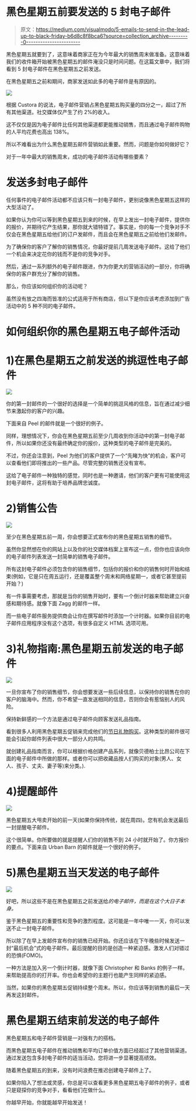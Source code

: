 # 黑色星期五前要发送的 5 封电子邮件

> 原文：<https://medium.com/visualmodo/5-emails-to-send-in-the-lead-up-to-black-friday-b6d8c8f8bca6?source=collection_archive---------0----------------------->

黑色星期五就要到了，这意味着商家正在为今年最大的销售周末做准备。这意味着我们的收件箱开始被黑色星期五的邮件淹没只是时间问题。在这篇文章中，我们将看到 5 封电子邮件在黑色星期五之前发送。

在黑色星期五之前和期间，商家发送如此多的电子邮件是有原因的。

![](img/21ed66d375abffa191bf2da3758832ac.png)

根据 Custora 的说法，电子邮件营销占黑色星期五购买量的四分之一，超过了所有其他渠道。社交媒体仅产生了约 2%的收入。

这不仅仅是因为电子邮件比任何其他渠道都更能推动销售，而且通过电子邮件购物的人平均花费也高出 138%。

所以不难看出为什么黑色星期五邮件营销如此重要。然而，问题是你如何做好它？

对于一年中最大的销售周末，成功的电子邮件活动有哪些要素？

# 发送多封电子邮件

任何事件的电子邮件活动都不应该只有一封电子邮件，更别说像黑色星期五这样的大型活动了。

如果你认为你可以等到黑色星期五到来的时候，在早上发出一封电子邮件，提供你的报价，并期待它产生结果，那你就大错特错了。事实是，你的每一个竞争对手不仅会在黑色星期五给他们的订户发邮件，而且会在黑色星期五之前给他们发邮件。

为了确保你的客户了解你的销售情况，你最好提前几周发送电子邮件。这给了他们一个机会来决定花你的钱而不是你的竞争对手。

然后，通过一系列额外的电子邮件跟进，作为你更大的营销活动的一部分，你将确保你的客户群充分了解你的销售。

那么，你应该如何组织你的活动呢？

虽然没有放之四海而皆准的公式适用于所有商店，但以下是你应该考虑添加到广告活动中的 5 种不同的电子邮件。

# 如何组织你的黑色星期五电子邮件活动

# 1)在黑色星期五之前发送的挑逗性电子邮件

![](img/813b25f173326706b75c8e30e54b0b7b.png)

你的第一封邮件的一个很好的选择是一个简单的挑逗风格的信息，旨在通过减少细节来激起你的客户的兴趣。

下面来自 Peel 的邮件就是一个很好的例子。

同样，理想情况下，你会在黑色星期五前至少几周收到你活动中的第一封电子邮件，所以如果你还没有最终确定你的报价，这种类型的电子邮件是完美的。

不过，你还会注意到，Peel 为他们的客户提供了一个“先睹为快”的机会，客户可以查看他们即将推出的一些产品。尽管完整的销售还没有宣布。

这给了电子邮件一种独特的感觉，同时也是一种邀请，他们的客户更有可能使用这封电子邮件，这将有助于培养品牌忠诚度。

# 2)销售公告

![](img/45becf04c8478b538fad4278092dae77.png)

至少在黑色星期五前一周，你会想要正式宣布你的黑色星期五销售的细节。

虽然你显然想在你的网站上以及你的社交媒体档案上宣布这一点，但你也应该向你的电子邮件列表发送一封简单的销售电子邮件。

所有这封电子邮件必须包含你的销售细节，包括你的报价和你的销售何时开始和结束(例如，它是只在周五运行，还是覆盖整个周末和网络星期一，或者它甚至提前开始？)

有一件事需要考虑，那就是当你的销售开始时，要有一个倒计时器来帮助建立兴奋感和期待感。就像下面 Zagg 的邮件一样。

而一些电子邮件服务提供商会让你在撰写邮件时添加一个计时器。如果你目前的电子邮件应用程序没有这个选项，有很多自定义 HTML 选项可用。

# 3)礼物指南:黑色星期五前发送的电子邮件

![](img/b1d7ef52af8d6a2fcd01b9f7dc3b88b2.png)

一旦你宣布了你的销售细节，你会想要发送一些后续信息，以保持你的销售在你的客户的脑海中。然而，你不希望一直发送相同的信息，否则你会有惹恼别人的风险。

保持新鲜感的一个方法是通过电子邮件向顾客发送礼品指南。

看到很多人利用黑色星期五促销来完成他们的[节日礼物购买](https://visualmodo.com/best-free-woocommerce-add-ons-plugins/)。这种类型的邮件很可能会引起你邮件列表中很大一部分人的共鸣。

就创建礼品指南而言，你可以根据价格创建产品系列，就像贝德柏士比昂公司在下面的电子邮件中所做的那样。或者你可以把收藏品按人们购买的对象(男人、女人、孩子、丈夫、妻子等)来分类。).

# 4)提醒邮件

![](img/e50f15a5eb2a63490978687f044b6deb.png)

黑色星期五大甩卖开始的前一天(如果你保持传统，就在周四)。您有机会发送最后一封提醒电子邮件。

这个很简单。你所要做的就是提醒人们你的销售不到 24 小时就开始了。你方报价的要点。下面来自 Urban Barn 的邮件就是一个很好的例子。

# 5)黑色星期五当天发送的电子邮件

![](img/48512c8a0091b14cf37b5171d9285f77.png)

好吧，所以这些不是在黑色星期五之前发送给*的电子邮件，而是在这个大日子本身。*

鉴于黑色星期五的重要性和竞争的激烈程度。这可能是一年中唯一一天，你可以发送不止一封电子邮件。

所以除了在早上发邮件宣布你的销售已经开始。你还应该在下午晚些时候发送一封“最后机会”式的电子邮件。最后提醒的目的是创造一种紧迫感。激发人们对错过的恐惧(FOMO)。

一种方法是加入另一个倒计时器，就像下面 Christopher 和 Banks 的例子一样。来帮助提高你的打开率。你也会希望你的主题行也能产生同样的紧迫感。

当然，如果你的黑色星期五促销持续整个周末。所以，你应该等到销售的最后一天再发这封邮件。

# 黑色星期五结束前发送的电子邮件

黑色星期五和电子邮件营销是一对强有力的搭档。

而黑色星期五电子邮件在推动销售和平均订单价值方面已经超过了其他营销渠道。通过发送包含多封电子邮件的适当活动，您将进一步显著提高绩效。

随着黑色星期五的到来，没有时间浪费在推迟创建电子邮件上了。

如果你陷入了想法或灵感，你总是可以查看更多黑色星期五电子邮件的例子，或者只是窥探你的竞争对手，看看他们在做什么。

你越早开始，你就能越早开始发送！